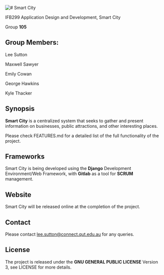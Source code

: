 
![# Smart City](https://raw.githubusercontent.com/IFB299-BTSM/Smart_City_Core/master/Smart_City/media/logo/smartcity-wide-large.png)


IFB299 Application Design and Development, Smart City

Group **105**

## Group Members:

Lee Sutton

Maxwell Sawyer

Emily Cowan

George Hawkins

Kyle Thacker

## Synopsis

**Smart City** is a  centralized  system that seeks to gather and present information on businesses,
public attractions, and other interesting places.

Please check FEATURES.md for a detailed list of the full functionality of the project.

## Frameworks

Smart City is being developed using the **Django** Development Environment/Web Framework, with **Gitlab** as a tool for **SCRUM** management.


## Website

Smart City will be released online at the completion of the project.


## Contact

Please contact lee.sutton@connect.qut.edu.au for any queries.


## License

The project is released under the **GNU GENERAL PUBLIC LICENSE** Version 3, see LICENSE for more details.


